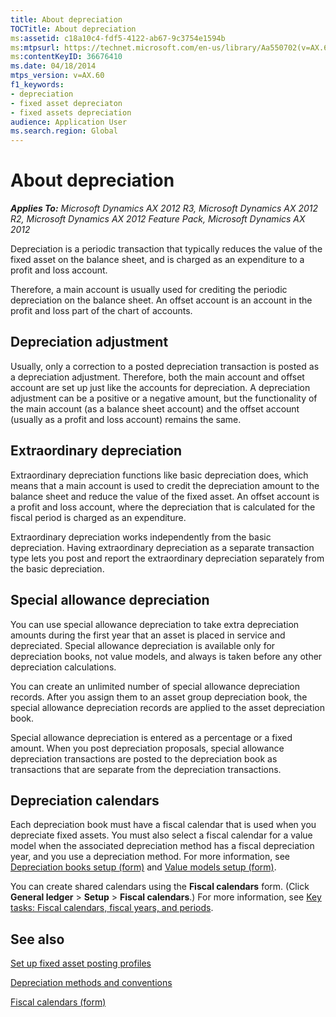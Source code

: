 ```yaml
---
title: About depreciation
TOCTitle: About depreciation
ms:assetid: c18a10c4-fdf5-4122-ab67-9c3754e1594b
ms:mtpsurl: https://technet.microsoft.com/en-us/library/Aa550702(v=AX.60)
ms:contentKeyID: 36676410
ms.date: 04/18/2014
mtps_version: v=AX.60
f1_keywords:
- depreciation
- fixed asset depreciaton
- fixed assets depreciation
audience: Application User
ms.search.region: Global
---
```


# About depreciation 


_**Applies To:** Microsoft Dynamics AX 2012 R3, Microsoft Dynamics AX 2012 R2, Microsoft Dynamics AX 2012 Feature Pack, Microsoft Dynamics AX 2012_

Depreciation is a periodic transaction that typically reduces the value of the fixed asset on the balance sheet, and is charged as an expenditure to a profit and loss account.

Therefore, a main account is usually used for crediting the periodic depreciation on the balance sheet. An offset account is an account in the profit and loss part of the chart of accounts.

## Depreciation adjustment

Usually, only a correction to a posted depreciation transaction is posted as a depreciation adjustment. Therefore, both the main account and offset account are set up just like the accounts for depreciation. A depreciation adjustment can be a positive or a negative amount, but the functionality of the main account (as a balance sheet account) and the offset account (usually as a profit and loss account) remains the same.

## Extraordinary depreciation

Extraordinary depreciation functions like basic depreciation does, which means that a main account is used to credit the depreciation amount to the balance sheet and reduce the value of the fixed asset. An offset account is a profit and loss account, where the depreciation that is calculated for the fiscal period is charged as an expenditure.

Extraordinary depreciation works independently from the basic depreciation. Having extraordinary depreciation as a separate transaction type lets you post and report the extraordinary depreciation separately from the basic depreciation.

## Special allowance depreciation

You can use special allowance depreciation to take extra depreciation amounts during the first year that an asset is placed in service and depreciated. Special allowance depreciation is available only for depreciation books, not value models, and always is taken before any other depreciation calculations.

You can create an unlimited number of special allowance depreciation records. After you assign them to an asset group depreciation book, the special allowance depreciation records are applied to the asset depreciation book.

Special allowance depreciation is entered as a percentage or a fixed amount. When you post depreciation proposals, special allowance depreciation transactions are posted to the depreciation book as transactions that are separate from the depreciation transactions.

## Depreciation calendars

Each depreciation book must have a fiscal calendar that is used when you depreciate fixed assets. You must also select a fiscal calendar for a value model when the associated depreciation method has a fiscal depreciation year, and you use a depreciation method. For more information, see [Depreciation books setup (form)](https://technet.microsoft.com/en-us/library/aa597721\(v=ax.60\)) and [Value models setup (form)](https://technet.microsoft.com/en-us/library/aa582567\(v=ax.60\)).

You can create shared calendars using the **Fiscal calendars** form. (Click **General ledger** \> **Setup** \> **Fiscal calendars**.) For more information, see [Key tasks: Fiscal calendars, fiscal years, and periods](key-tasks-fiscal-calendars-fiscal-years-and-periods.md).

## See also

[Set up fixed asset posting profiles](set-up-fixed-asset-posting-profiles.md)

[Depreciation methods and conventions](depreciation-methods-and-conventions.md)

[Fiscal calendars (form)](https://technet.microsoft.com/en-us/library/hh209283\(v=ax.60\))

  



